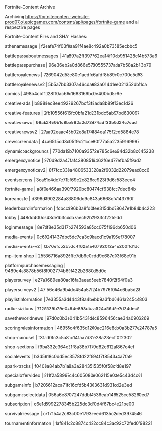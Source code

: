 Fortnite-Content Archive

Archiving https://fortnitecontent-website-prod07.ol.epicgames.com/content/api/pages/fortnite-game and all respective pages

Fortnite-Content Files and SHA1 Hashes:

athenamessage | f2eafe74f03f8aa91f4ae8c492a0b73585ecbbc5

battlepassaboutmessages | 41a897a2ff397762ea14f10cb951428c14b573a6

battlepasspurchase | 96e36eb2a0d866e5780555737ada7b58a2b43b79

battleroyalenews | 7269042d58e80e1aedfd6afdf8b89e0c700c5d93

battleroyalenewsv2 | 5b5a7bb3307a46cda683a01441ee021352dbf1ca

comics | 498b4cbf1d28ff0ac66c1683169bc0e400bd5e9e

creative-ads | b8988ec8ee49229267bcf3f8ada8b89f13ec1d26

creative-features | 2fb10556f616fc0bfa21d231bdc5ab97bd630097

creativenews | 98ab2459b1c8bb582a2d73d74adf33b9d24c7cad

creativenewsv2 | 27aa92eaac45b02e8a174f84ea175f2cd5884e78

crewscreendata | 44a6515cd3d05f9c21cce80f77a5a27359169997

dynamicbackgrounds | 770da19b7100a93572e785c6ea94d32b8c645238

emergencynotice | 970d9d2a47faf43808516462f6e477efba5f9ad2

emergencynoticev2 | 8f7fcc338a4806533328a2f6032d22079ead8cc6

eventscreens | 3ca51c4dc7e71bf69c2c826cc923f9d6e583eee4

fortnite-game | a8f0e466aa390f7920bc80474cf638fcc7dec84b

koreancafe | d396d8902284a86806dd9c843a6668cf4143760f

leaderboardinformation | fcbcc996b3a8fd0fee315dbd78647e1b84b4c223

lobby | 448dd400ce43de1b3cdcb7aec92b2933cf2259dd

loginmessage | 8e7df8e35d317b274593a85cc075f196cb650d06

media-events | 0c69241437dbc5dc7ca3c9bacd1c9a196ef78007

media-events-v2 | 6b76efc52b5dc4f82a1a487920f2a4e266ffd1dd

mp-item-shop | 25536716a8926ffe7db6e0edd9c687d03f68e91b

platformpurchasemessaging | 9489e4a8878b56f8f902774b69f422b2680d5d0e

playersurvey | e27a3689ea80ac16fa3aead5eeb7840f2f64f0a3

playersurveyv2 | 47f56e46a9b4dc454a57f24b7976f054c6ba5d28

playlistinformation | 7e3355a3d4443f8a4bebb9a3fbd0461a245c4803

radio-stations | 7129529b79e0494e893dbaa524a56d9e7d24dec9

savetheworldnews | 97d0c0b3e041b5431ddc8596456cae34a0906269

scoringrulesinformation | 46955c4f635d1260ac216e8cb0a3b277e24787a5

shop-carousel | f31ad0fc3c5a8cc141aa7d31e28a23ecff0f2302

shop-sections | f9ba332c364e21f8a38b7f79d82c612af867e4ef

socialevents | b3d5618c0dd5ed3578fd22f994f7f8543a4a7fa9

spark-tracks | f0408a84ab7b1a8a3a284351535f0f58cfd8e197

specialoffervideo | 811f2a58997c4c605080e062115e03e5c43d4c61

subgameinfo | b7205612aca71fc16cfd5b4363631d931cd2e3ed

subgameselectdata | 056a6e8707247ddbf4536eab146525cc58260ed7

subscription | c6e1d5992278345b225dc3df0d4f67bc4e21be00

survivalmessage | c7f7154a2c83c00e1793eeed6135c2ded3974546

tournamentinformation | 1af841c2c8874c422cc84c3ac92c72fed0f98221

